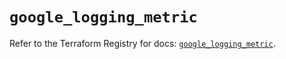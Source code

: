 # `google_logging_metric`

Refer to the Terraform Registry for docs: [`google_logging_metric`](https://registry.terraform.io/providers/hashicorp/google-beta/5.25.0/docs/resources/google_logging_metric).
